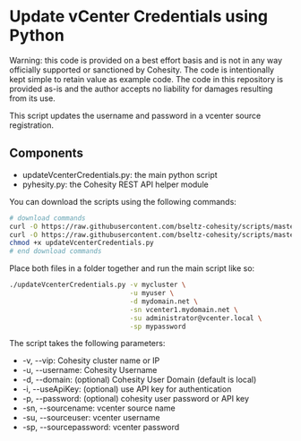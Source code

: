 # Update vCenter Credentials using Python

Warning: this code is provided on a best effort basis and is not in any way officially supported or sanctioned by Cohesity. The code is intentionally kept simple to retain value as example code. The code in this repository is provided as-is and the author accepts no liability for damages resulting from its use.

This script updates the username and password in a vcenter source registration.

## Components

* updateVcenterCredentials.py: the main python script
* pyhesity.py: the Cohesity REST API helper module

You can download the scripts using the following commands:

```bash
# download commands
curl -O https://raw.githubusercontent.com/bseltz-cohesity/scripts/master/python/updateVcenterCredentials/updateVcenterCredentials.py
curl -O https://raw.githubusercontent.com/bseltz-cohesity/scripts/master/python/pyhesity.py
chmod +x updateVcenterCredentials.py
# end download commands
```

Place both files in a folder together and run the main script like so:

```bash
./updateVcenterCredentials.py -v mycluster \
                              -u myuser \
                              -d mydomain.net \
                              -sn vcenter1.mydomain.net \
                              -su administrator@vcenter.local \
                              -sp mypassword
```

The script takes the following parameters:

* -v, --vip: Cohesity cluster name or IP
* -u, --username: Cohesity Username
* -d, --domain: (optional) Cohesity User Domain (default is local)
* -i, --useApiKey: (optional) use API key for authentication
* -p, --password: (optional) cohesity user password or API key
* -sn, --sourcename: vcenter source name
* -su, --sourceuser: vcenter username
* -sp, --sourcepassword: vcenter password
